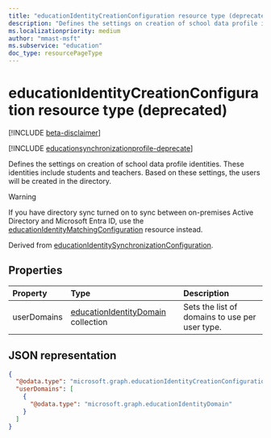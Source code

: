 ```yaml
---
title: "educationIdentityCreationConfiguration resource type (deprecated)"
description: "Defines the settings on creation of school data profile identities. These identities include students and teachers. Based on these settings, the users will be created in the directory."
ms.localizationpriority: medium
author: "mmast-msft"
ms.subservice: "education"
doc_type: resourcePageType
---
```


# educationIdentityCreationConfiguration resource type (deprecated)

[!INCLUDE [beta-disclaimer](../../includes/beta-disclaimer.md)]

[!INCLUDE [educationsynchronizationprofile-deprecate](../includes/education-deprecate-educationsynchronizationprofile.md)]

Defines the settings on creation of school data profile identities. These identities include students and teachers. Based on these settings, the users will be created in the directory.

> [!WARNING]
> If you have directory sync turned on to sync between on-premises Active Directory and Microsoft Entra ID, use the [educationIdentityMatchingConfiguration](educationidentitymatchingconfiguration.md) resource instead.

Derived from [educationIdentitySynchronizationConfiguration](educationidentitysynchronizationconfiguration.md).

## Properties

| Property    | Type                                                             | Description                                    |
| :---------- | :--------------------------------------------------------------- | :--------------------------------------------- |
| userDomains | [educationIdentityDomain](educationidentitydomain.md) collection | Sets the list of domains to use per user type. |

## JSON representation

<!-- {
  "blockType": "resource",
  "optionalProperties": [

  ],
  "@odata.type": "#microsoft.graph.educationIdentityCreationConfiguration"
}-->

```json
{
  "@odata.type": "microsoft.graph.educationIdentityCreationConfiguration",
  "userDomains": [
    {
      "@odata.type": "microsoft.graph.educationIdentityDomain"
    }
  ]
}
```
